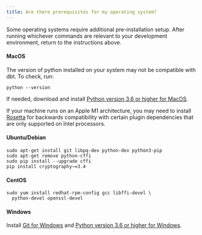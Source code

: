 ```yaml
---
title: Are there prerequisites for my operating system?
---
```


Some operating systems require additional pre-installation setup. After running whichever commands are relevant to your development environment, return to the instructions above.

#### MacOS

The version of python installed on your system may not be compatible with dbt. To check, run:
```
python --version
```
If needed, download and install [Python version 3.6 or higher for MacOS](https://www.python.org/downloads/macos).

If your machine runs on an Apple M1 architecture, you may need to install [Rosetta](https://support.apple.com/en-us/HT211861) for backwards compatibility with certain plugin dependencies that are only supported on Intel processors.

#### Ubuntu/Debian
```shell
sudo apt-get install git libpq-dev python-dev python3-pip
sudo apt-get remove python-cffi
sudo pip install --upgrade cffi
pip install cryptography~=3.4
```

#### CentOS

```shell
sudo yum install redhat-rpm-config gcc libffi-devel \
  python-devel openssl-devel
```

#### Windows

Install [Git for Windows](https://git-scm.com/downloads) and [Python version 3.6 or higher for Windows](https://www.python.org/downloads/windows/).